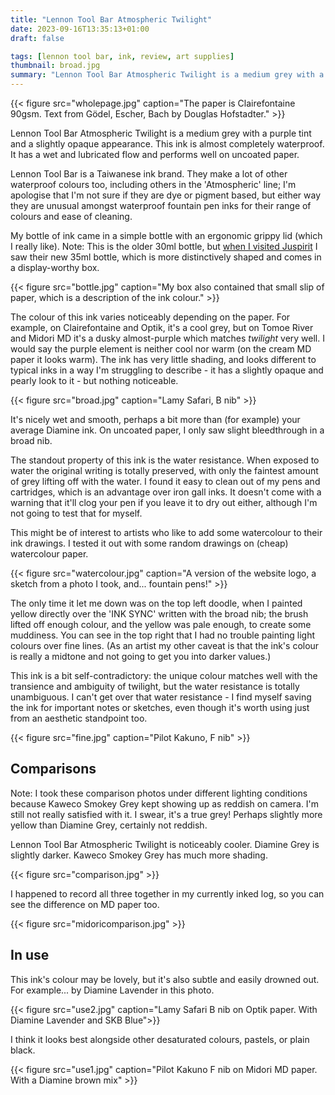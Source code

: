 ```yaml
---
title: "Lennon Tool Bar Atmospheric Twilight"
date: 2023-09-16T13:35:13+01:00
draft: false

tags: [lennon tool bar, ink, review, art supplies]
thumbnail: broad.jpg
summary: "Lennon Tool Bar Atmospheric Twilight is a medium grey with a purple tint and a slightly opaque appearance. This ink is almost completely waterproof."
---
```


{{< figure src="wholepage.jpg" caption="The paper is Clairefontaine 90gsm. Text from Gödel, Escher, Bach by Douglas Hofstadter." >}}

Lennon Tool Bar Atmospheric Twilight is a medium grey with a purple tint and a slightly opaque appearance. This ink is almost completely waterproof. It has a wet and lubricated flow and performs well on uncoated paper.

Lennon Tool Bar is a Taiwanese ink brand. They make a lot of other waterproof colours too, including others in the 'Atmospheric' line; I'm apologise that I'm not sure if they are dye or pigment based, but either way they are unusual amongst waterproof fountain pen inks for their range of colours and ease of cleaning.

My bottle of ink came in a simple bottle with an ergonomic grippy lid (which I really like). Note: This is the older 30ml bottle, but [when I visited Juspirit](/blog/taipei-stationery-1) I saw their new 35ml bottle, which is more distinctively shaped and comes in a display-worthy box.

{{< figure src="bottle.jpg" caption="My box also contained that small slip of paper, which is a description of the ink colour." >}}

The colour of this ink varies noticeably depending on the paper. For example, on Clairefontaine and Optik, it's a cool grey, but on Tomoe River and Midori MD it's a dusky almost-purple which matches _twilight_ very well. I would say the purple element is neither cool nor warm (on the cream MD paper it looks warm). The ink has very little shading, and looks different to typical inks in a way I'm struggling to describe - it has a slightly opaque and pearly look to it - but nothing noticeable.

{{< figure src="broad.jpg" caption="Lamy Safari, B nib" >}}

It's nicely wet and smooth, perhaps a bit more than (for example) your average Diamine ink. On uncoated paper, I only saw slight bleedthrough in a broad nib.

The standout property of this ink is the water resistance. When exposed to water the original writing is totally preserved, with only the faintest amount of grey lifting off with the water. I found it easy to clean out of my pens and cartridges, which is an advantage over iron gall inks. It doesn't come with a warning that it'll clog your pen if you leave it to dry out either, although I'm not going to test that for myself.

This might be of interest to artists who like to add some watercolour to their ink drawings. I tested it out with some random drawings on (cheap) watercolour paper.

{{< figure src="watercolour.jpg" caption="A version of the website logo, a sketch from a photo I took, and... fountain pens!" >}}

The only time it let me down was on the top left doodle, when I painted yellow directly over the 'INK SYNC' written with the broad nib; the brush lifted off enough colour, and the yellow was pale enough, to create some muddiness. You can see in the top right that I had no trouble painting light colours over fine lines. (As an artist my other caveat is that the ink's colour is really a midtone and not going to get you into darker values.)

This ink is a bit self-contradictory: the unique colour matches well with the transience and ambiguity of twilight, but the water resistance is totally unambiguous. I can't get over that water resistance - I find myself saving the ink for important notes or sketches, even though it's worth using just from an aesthetic standpoint too.

{{< figure src="fine.jpg" caption="Pilot Kakuno, F nib" >}}

## Comparisons

Note: I took these comparison photos under different lighting conditions because Kaweco Smokey Grey kept showing up as reddish on camera. I'm still not really satisfied with it. I swear, it's a true grey! Perhaps slightly more yellow than Diamine Grey, certainly not reddish.

Lennon Tool Bar Atmospheric Twilight is noticeably cooler. Diamine Grey is slightly darker. Kaweco Smokey Grey has much more shading.

{{< figure src="comparison.jpg" >}}

I happened to record all three together in my currently inked log, so you can see the difference on MD paper too.

{{< figure src="midoricomparison.jpg" >}}

## In use

This ink's colour may be lovely, but it's also subtle and easily drowned out. For example... by Diamine Lavender in this photo.

{{< figure src="use2.jpg" caption="Lamy Safari B nib on Optik paper. With Diamine Lavender and SKB Blue">}}

I think it looks best alongside other desaturated colours, pastels, or plain black.

{{< figure src="use1.jpg" caption="Pilot Kakuno F nib on Midori MD paper. With a Diamine brown mix" >}}
